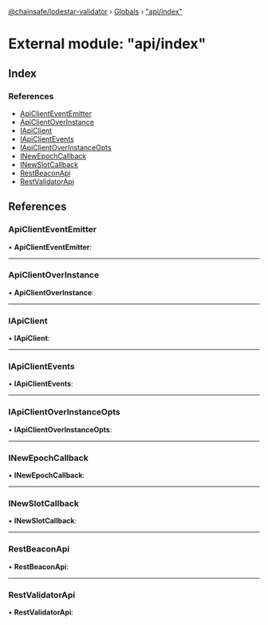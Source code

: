 [@chainsafe/lodestar-validator](../README.md) › [Globals](../globals.md) › ["api/index"](_api_index_.md)

# External module: "api/index"

## Index

### References

* [ApiClientEventEmitter](_api_index_.md#apiclienteventemitter)
* [ApiClientOverInstance](_api_index_.md#apiclientoverinstance)
* [IApiClient](_api_index_.md#iapiclient)
* [IApiClientEvents](_api_index_.md#iapiclientevents)
* [IApiClientOverInstanceOpts](_api_index_.md#iapiclientoverinstanceopts)
* [INewEpochCallback](_api_index_.md#inewepochcallback)
* [INewSlotCallback](_api_index_.md#inewslotcallback)
* [RestBeaconApi](_api_index_.md#restbeaconapi)
* [RestValidatorApi](_api_index_.md#restvalidatorapi)

## References

###  ApiClientEventEmitter

• **ApiClientEventEmitter**:

___

###  ApiClientOverInstance

• **ApiClientOverInstance**:

___

###  IApiClient

• **IApiClient**:

___

###  IApiClientEvents

• **IApiClientEvents**:

___

###  IApiClientOverInstanceOpts

• **IApiClientOverInstanceOpts**:

___

###  INewEpochCallback

• **INewEpochCallback**:

___

###  INewSlotCallback

• **INewSlotCallback**:

___

###  RestBeaconApi

• **RestBeaconApi**:

___

###  RestValidatorApi

• **RestValidatorApi**:
